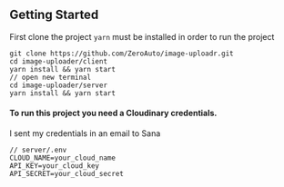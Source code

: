 ## Getting Started
First clone the project
`yarn` must be installed in order to run the project

```
git clone https://github.com/ZeroAuto/image-uploadr.git
cd image-uploader/client
yarn install && yarn start
// open new terminal
cd image-uploader/server
yarn install && yarn start
```

#### To run this project you need a Cloudinary credentials. 
I sent my credentials in an email to Sana

```shell
// server/.env
CLOUD_NAME=your_cloud_name
API_KEY=your_cloud_key
API_SECRET=your_cloud_secret
```
